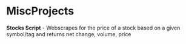 # MiscProjects


**Stocks Script** - Webscrapes for the price of a stock based on a given symbol/tag and returns net change, volume, price
